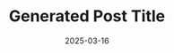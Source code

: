 ---
title: 'Generated Post Title'
date: '2025-03-16'
image: 'https://cdn.diblasio.social/static/photos/2025/20250316_123335.jpg'
thumbnail: 'https://cdn.diblasio.social/static/photos/2025/thumbnails/20250316_123335.jpg'
alt_text: "A sailboat on a lake with a wooded shoreline in Huizen, Netherlands."
tags:
  - "#Photography"
  - "#Netherlands"
  - "#Huizen"
  - "#Sailing"
  - "#Water"
  - "#NaturePhotography"
  - "#Fujifilm"
  - "#Landscape"
  - "#TravelPhotography"
  - "#Boating"
description: ''
created_date: '2025-03-16'
location: "Riviercruise steiger, Wolfskamer, Huizen, Noord-Holland, Nederland, 1271 GL, Nederland"
exif_data: "FUJIFILM X-T4 XF100-400mmF4.5-5.6 R LM OIS WR (1/300 | f/11 | ISO 160)"
draft: false
---